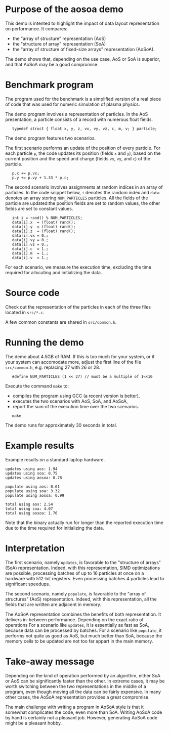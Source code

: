 # Purpose of the aosoa demo

This demo is intented to highlight the impact of data layout representation
on performance. It compares:

   - the "array of structure" representation (AoS)
   - the "structure of array" representation (SoA)
   - the "array of structure of fixed-size arrays" representation (AoSoA).

The demo shows that, depending on the use case, AoS or SoA is superior,
and that AoSoA may be a good compromise.


# Benchmark program

The program used for the benchmark is a simplified version of a real piece
of code that was used for numeric simulation of plasma physics.

The demo program involves a representation of particles. In the AoS presentation,
a particle consists of a record with numerous float fields.

```
   typedef struct { float x, y, z, vx, vy, vz, c, m, v; } particle;
```

The demo program features two scenarios. 

The first scenario performs an update of the position of every particle.
For each particle `p`, the code updates its position (fields `x` and `y`), based on 
the current position and the speed and charge (fields `vx`, `vy`, and `c`) of the particle.

```
   p.x += p.vx;
   p.y += p.vy + 1.33 * p.c;
```

The second scenario involves assignments at random indices in
an array of particles. In the code snippet below, `i` denotes the random
index and `data` denotes an array storing `NUM_PARTICLES` particles.
All the fields of the particle are updated:the position fields are set 
to random values, the other fields are set to constant values.

```
   int i = rand() % NUM_PARTICLES;
   data[i].x  = (float) rand();
   data[i].y  = (float) rand();
   data[i].z  = (float) rand();
   data[i].vx = 0.;
   data[i].vy = 0.;
   data[i].vz = 0.;
   data[i].c  = 1.;
   data[i].m  = 1.;
   data[i].v  = 1.;
```

For each scenario, we measure the execution time, excluding the time required
for allocating and initializing the data.


# Source code

Check out the representation of the particles in each of the three
files located in `src/*.c`.

A few common constants are shared in `src/common.h`.


# Running the demo

The demo about 4.5GB of RAM. If this is too much for your system,
or if your system can accomodate more, adjust the first line of
the file `src/common.h`, e.g. replacing 27 with 26 or 28.

```
   #define NUM_PARTICLES (1 << 27) // must be a multiple of 1<<10
```

Execute the command `make` to:

   - compiles the program using GCC (a recent version is better),
   - executes the two scenarios with AoS, SoA, and AoSoA,
   - report the sum of the execution time over the two scenarios.

```
   make
```

The demo runs for approximately 30 seconds in total.


# Example results

Example results on a standard laptop hardware.

```
updates using aos: 1.94
updates using soa: 0.75
updates using aosoa: 0.78

populate using aos: 0.61
populate using soa: 3.32
populate using aosoa: 0.99

total using aos: 2.54
total using soa: 4.07
total using aosoa: 1.76
```

Note that the binary actually run for longer than the reported execution time
due to the time required for initializing the data.


# Interpretation

The first scenario, namely `updates`, is favorable to the "structure of arrays"
(SoA) representation. Indeed, with this representation, SIMD optimizations are
possible, processing batches of up to 16 particles at once on a hardware with
512-bit registers. Even processing batches 4 particles lead to significant speedups.

The second scenario, namely `populate`, is favorable to the "array of structures"
(AoS) representation. Indeed, with this representation, all the fields that are
written are adjacent in memory.

The AoSoA representation combines the benefits of both representation.
It delivers in-between performance. Depending on the exact ratio of operations
For a scenario like `updates`, it is essentially as fast as SoA, because
data can be processed by batches. For a scenario like `populate`, it performs
not quite as good as AoS, but much better than SoA, because the memory cells
to be updated are not too far appart in the main memory.


# Take-away message

Depending on the kind of operation performed by an algorithm, either SoA or AoS
can be significantly faster than the other. In extreme cases, it may be worth
switching between the two representations in the middle of a program, even though
moving all the data can be fairly expensive. In many other cases, the
AoSoA representation provides a great compromise.

The main challenge with writing a program in AoSoA style is that it somewhat
complicates the code, even more than SoA. Writing AoSoA code by hand is
certainly not a pleasant job. However, generating AoSoA code might be a 
pleasant hobby.


